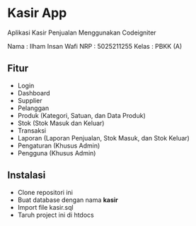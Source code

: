 
# Kasir App
Aplikasi Kasir Penjualan Menggunakan Codeigniter

Nama  : Ilham Insan Wafi
NRP   : 5025211255
Kelas : PBKK (A)

## Fitur

* Login
* Dashboard
* Supplier
* Pelanggan
* Produk (Kategori, Satuan, dan Data Produk)
* Stok (Stok Masuk dan Keluar)
* Transaksi
* Laporan (Laporan Penjualan, Stok Masuk, dan Stok Keluar)
* Pengaturan (Khusus Admin)
* Pengguna (Khusus Admin)

## Instalasi

* Clone repositori ini
* Buat database dengan nama **kasir**
* Import file kasir.sql
* Taruh project ini di htdocs

